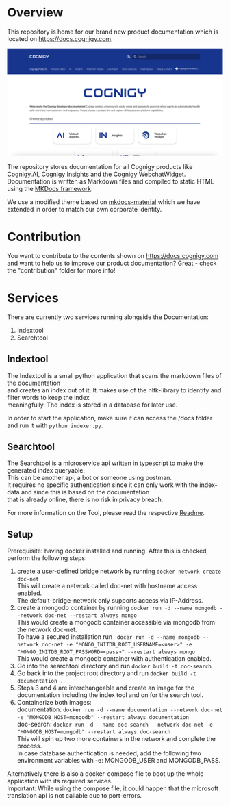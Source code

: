 # Overview
This repository is home for our brand new product documentation which is located on https://docs.cognigy.com.

![Screenshot of docs.cognigy.com](./contribution/screenshot.png)

The repository stores documentation for all Cognigy products like Cognigy.AI, Cognigy Insights and the Cognigy WebchatWidget. Documentation is written as Markdown files and compiled to static HTML using the [MKDocs framework](https://www.mkdocs.org/).

We use a modified theme based on [mkdocs-material](https://squidfunk.github.io/mkdocs-material/) which we have extended in order to match our own corporate identity.

# Contribution
You want to contribute to the contents shown on https://docs.cognigy.com and want to help us to improve our product documentation? Great - check the "contribution" folder for more info!

# Services
There are currently two services running alongside the Documentation:
1. Indextool
2. Searchtool

## Indextool
The Indextool is a small python application that scans the markdown files of the documentation  
and creates an index out of it. It makes use of the nltk-library to identify and filter words to keep the index  
meaningfully. The index is stored in a database for later use.  
  
In order to start the application, make sure it can access the /docs folder and run it with ```python indexer.py```.
  
  
## Searchtool
The Searchtool is a microservice api written in typescript to make the generated index queryable.  
This can be another api, a bot or someone using postman.  
It requires no specific authentication since it can only work with the index-data and since this is based on the documentation  
that is already online, there is no risk in privacy breach.  
  
For more information on the Tool, please read the respective [Readme](services/searchtool/README.md).

## Setup
Prerequisite: having docker installed and running.
After this is checked, perform the following steps:
1. create a user-defined bridge network by running ``` docker network create doc-net ```   
   This will create a network called doc-net with hostname access enabled.  
   The default-bridge-network only supports access via IP-Address.
2. create a mongodb container by running ``` docker run -d --name mongodb --network doc-net --restart always mongo ```  
   This would create a mongodb container accessible via mongodb from the network doc-net.  
   To have a secured installation run ``` docer run -d --name mongodb --network doc-net -e "MONGO_INITDB_ROOT_USERNAME=<user>" -e "MONGO_INITDB_ROOT_PASSWORD=<pass>" --restart always mongo```  
   This would create a mongodb container with authentication enabled. 
3. Go into the searchtool directory and run ``` docker build -t doc-search . ```
4. Go back into the project root directory and run ``` docker build -t documentation . ```
5. Steps 3 and 4 are interchangeable and create an image for the documentation including the index tool and on for the search tool.
6. Containerize both images:  
   documentation: ``` docker run -d --name documentation --network doc-net -e "MONGODB_HOST=mongodb" --restart always documentation ```  
   doc-search: ``` docker run -d --name doc-search --network doc-net -e "MONGODB_HOST=mongodb" --restart always doc-search ```  
   This will spin up two more containers in the network and complete the process.  
   In case database authentication is needed, add the following two environment variables with -e: MONGODB_USER and MONGODB_PASS.

Alternatively there is also a docker-compose file to boot up the whole application with its required services.  
Important: While using the compose file, it could happen that the microsoft translation api is not callable due to port-errors.
